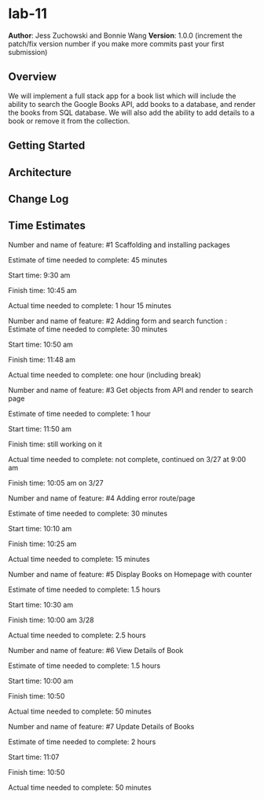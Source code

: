 # lab-11

**Author**: Jess Zuchowski and Bonnie Wang
**Version**: 1.0.0 (increment the patch/fix version number if you make more commits past your first submission)

## Overview
We will implement a full stack app for a book list which will include the ability to search the Google Books API, add books to a database, and render the books from SQL database. We will also add the ability to add details to a book or remove it from the collection.

## Getting Started
<!-- What are the steps that a user must take in order to build this app on their own machine and get it running? -->

## Architecture
<!-- Provide a detailed description of the application design. What technologies (languages, libraries, etc) you're using, and any other relevant design information. -->

## Change Log
<!-- Use this area to document the iterative changes made to your application as each feature is successfully implemented. Use time stamps. Here's an examples:

01-01-2001 4:59pm - Application now has a fully-functional express server, with GET and POST routes for the book resource.

## Credits and Collaborations
<!-- Give credit (and a link) to other people or resources that helped you build this application.  -->

## Time Estimates

Number and name of feature: #1 Scaffolding and installing packages

Estimate of time needed to complete: 45 minutes

Start time: 9:30 am

Finish time: 10:45 am

Actual time needed to complete: 1 hour 15 minutes

Number and name of feature: #2 Adding form and search function
:
Estimate of time needed to complete: 30 minutes

Start time: 10:50 am

Finish time: 11:48 am

Actual time needed to complete:  one hour (including break)

Number and name of feature: #3 Get objects from API and render to search page

Estimate of time needed to complete: 1 hour

Start time: 11:50 am

Finish time: still working on it

Actual time needed to complete:  not complete, continued on 3/27 at 9:00 am

Finish time: 10:05 am on 3/27

Number and name of feature: #4 Adding error route/page

Estimate of time needed to complete: 30 minutes

Start time: 10:10 am

Finish time: 10:25 am

Actual time needed to complete:  15 minutes

Number and name of feature: #5 Display Books on Homepage with counter

Estimate of time needed to complete: 1.5 hours

Start time: 10:30 am

Finish time: 10:00 am 3/28

Actual time needed to complete:  2.5 hours

Number and name of feature: #6 View Details of Book

Estimate of time needed to complete: 1.5 hours

Start time: 10:00 am

Finish time: 10:50

Actual time needed to complete: 50 minutes

Number and name of feature: #7 Update Details of Books

Estimate of time needed to complete: 2 hours

Start time: 11:07

Finish time: 10:50

Actual time needed to complete: 50 minutes
